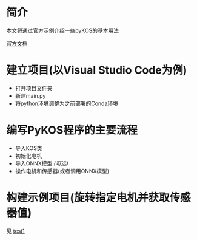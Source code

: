 # 简介
本文将通过官方示例介绍一些pyKOS的基本用法

[官方文档](https://kscalelabs.github.io/api-docs/pykos/actuator.html)

# 建立项目(以Visual Studio Code为例)
- 打开项目文件夹
- 新建main.py
- 将python环境调整为之前部署的Conda环境

# 编写PyKOS程序的主要流程
- 导入KOS类
- 初始化电机
- 导入ONNX模型 *(可选)*
- 操作电机和传感器(或者调用ONNX模型)

# 构建示例项目(旋转指定电机并获取传感器值)
见 [test1](/code/pykos_examples/test1.py)
